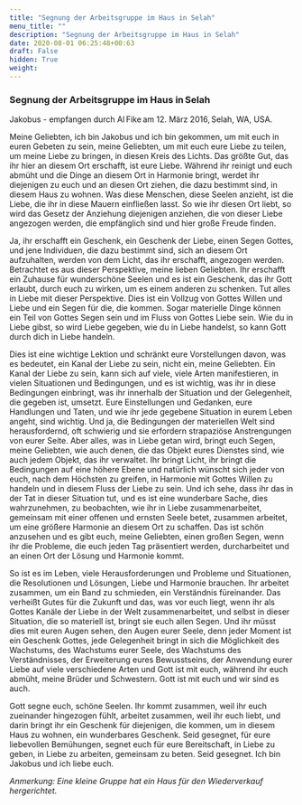 ```yaml
---
title: "Segnung der Arbeitsgruppe im Haus in Selah"
menu_title: ""
description: "Segnung der Arbeitsgruppe im Haus in Selah"
date: 2020-08-01 06:25:48+00:63
draft: False
hidden: True
weight:
---
```

### Segnung der Arbeitsgruppe im Haus in Selah 

Jakobus - empfangen durch Al Fike am 12. März 2016, Selah, WA, USA.

Meine Geliebten, ich bin Jakobus und ich bin gekommen, um mit euch in euren Gebeten zu sein, meine Geliebten, um mit euch eure Liebe zu teilen, um meine Liebe zu bringen, in diesen Kreis des Lichts. Das größte Gut, das ihr hier an diesem Ort erschafft, ist eure Liebe. Während ihr reinigt und euch abmüht und die Dinge an diesem Ort in Harmonie bringt, werdet ihr diejenigen zu euch und an diesen Ort ziehen, die dazu bestimmt sind, in diesem Haus zu wohnen. Was diese Menschen, diese Seelen anzieht, ist die Liebe, die ihr in diese Mauern einfließen lasst. So wie ihr diesen Ort liebt, so wird das Gesetz der Anziehung diejenigen anziehen, die von dieser Liebe angezogen werden, die empfänglich sind und hier große Freude finden. 

Ja, ihr erschafft ein Geschenk, ein Geschenk der Liebe, einen Segen Gottes, und jene Individuen, die dazu bestimmt sind, sich an diesem Ort aufzuhalten, werden von dem Licht, das ihr erschafft, angezogen werden. Betrachtet es aus dieser Perspektive, meine lieben Geliebten. Ihr erschafft ein Zuhause für wunderschöne Seelen und es ist ein Geschenk, das ihr Gott erlaubt, durch euch zu wirken, um es einem anderen zu schenken. Tut alles in Liebe mit dieser Perspektive. Dies ist ein Vollzug von Gottes Willen und Liebe und ein Segen für die, die kommen. Sogar materielle Dinge können ein Teil von Gottes Segen sein und im Fluss von Gottes Liebe sein. Wie du in Liebe gibst, so wird Liebe gegeben, wie du in Liebe handelst, so kann Gott durch dich in Liebe handeln. 

Dies ist eine wichtige Lektion und schränkt eure Vorstellungen davon, was es bedeutet, ein Kanal der Liebe zu sein, nicht ein, meine Geliebten. Ein Kanal der Liebe zu sein, kann sich auf viele, viele Arten manifestieren, in vielen Situationen und Bedingungen, und es ist wichtig, was ihr in diese Bedingungen einbringt, was ihr innerhalb der Situation und der Gelegenheit, die gegeben ist, umsetzt. Eure Einstellungen und Gedanken, eure Handlungen und Taten, und wie ihr jede gegebene Situation in eurem Leben angeht, sind wichtig. Und ja, die Bedingungen der materiellen Welt sind herausfordernd, oft schwierig und sie erfordern strapaziöse Anstrengungen von eurer Seite. Aber alles, was in Liebe getan wird, bringt euch Segen, meine Geliebten, wie auch denen, die das Objekt eures Dienstes sind, wie auch jedem Objekt, das ihr verwaltet. Ihr bringt Licht, ihr bringt die Bedingungen auf eine höhere Ebene und natürlich wünscht sich jeder von euch, nach dem Höchsten zu greifen, in Harmonie mit Gottes Willen zu handeln und in diesem Fluss der Liebe zu sein. Und ich sehe, dass ihr das in der Tat in dieser Situation tut, und es ist eine wunderbare Sache, dies wahrzunehmen, zu beobachten, wie ihr in Liebe zusammenarbeitet, gemeinsam mit einer offenen und ernsten Seele betet, zusammen arbeitet, um eine größere Harmonie an diesem Ort zu schaffen. Das ist schön anzusehen und es gibt euch, meine Geliebten, einen großen Segen, wenn ihr die Probleme, die euch jeden Tag präsentiert werden, durcharbeitet und an einen Ort der Lösung und Harmonie kommt. 

So ist es im Leben, viele Herausforderungen und Probleme und Situationen, die Resolutionen und Lösungen, Liebe und Harmonie brauchen. Ihr arbeitet zusammen, um ein Band zu schmieden, ein Verständnis füreinander. Das verheißt Gutes für die Zukunft und das, was vor euch liegt, wenn ihr als Gottes Kanäle der Liebe in der Welt zusammenarbeitet, und selbst in dieser Situation, die so materiell ist, bringt sie euch allen Segen. Und ihr müsst dies mit euren Augen sehen, den Augen eurer Seele, denn jeder Moment ist ein Geschenk Gottes, jede Gelegenheit bringt in sich die Möglichkeit des Wachstums, des Wachstums eurer Seele, des Wachstums des Verständnisses, der Erweiterung eures Bewusstseins, der Anwendung eurer Liebe auf viele verschiedene Arten und Gott ist mit euch, während ihr euch abmüht, meine Brüder und Schwestern. Gott ist mit euch und wir sind es auch. 

Gott segne euch, schöne Seelen. Ihr kommt zusammen, weil ihr euch zueinander hingezogen fühlt, arbeitet zusammen, weil ihr euch liebt, und darin bringt ihr ein Geschenk für diejenigen, die kommen, um in diesem Haus zu wohnen, ein wunderbares Geschenk. Seid gesegnet, für eure liebevollen Bemühungen, segnet euch für eure Bereitschaft, in Liebe zu geben, in Liebe zu arbeiten, gemeinsam zu beten. Seid gesegnet. Ich bin Jakobus und ich liebe euch.

*Anmerkung: Eine kleine Gruppe hat ein Haus für den Wiederverkauf hergerichtet.*
